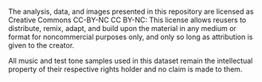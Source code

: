 The analysis, data, and images presented in this repository are licensed as Creative Commons CC-BY-NC
CC BY-NC: This license allows reusers to distribute, remix, adapt, and build upon the material in any medium or format for noncommercial purposes only, and only so long as attribution is given to the creator. 

All music and test tone samples used in this dataset remain the intellectual property of their respective rights holder and no claim is made to them.